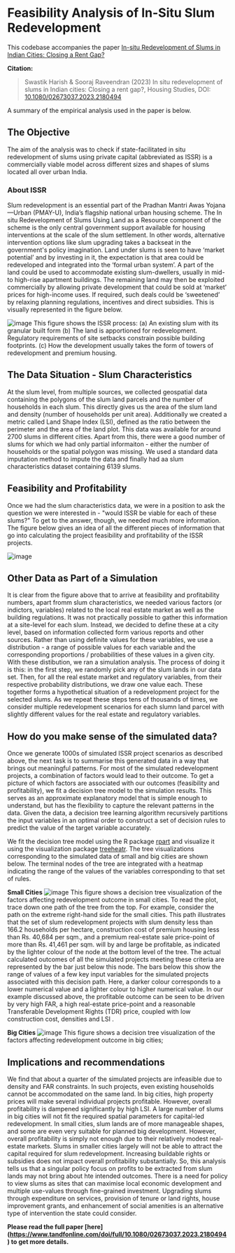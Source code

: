 
# Feasibility Analysis of In-Situ Slum Redevelopment

This codebase accompanies the paper [In-situ Redevelopment of Slums in Indian Cities: Closing a Rent Gap?](https://www.tandfonline.com/doi/full/10.1080/02673037.2023.2180494)

**Citation:** 
>    Swastik Harish & Sooraj Raveendran (2023) In situ redevelopment of slums in Indian cities: Closing a rent gap?, Housing Studies, DOI: [10.1080/02673037.2023.2180494](https://www.tandfonline.com/doi/full/10.1080/02673037.2023.2180494)

A summary of the empirical analysis used in the paper is below.

## The Objective

The aim of the analysis was to check if state-facilitated in situ redevelopment of slums using private capital (abbreviated as ISSR) is a commercially viable model across different sizes and shapes of slums located all over urban India. 

### About ISSR

Slum redevelopment is an essential part of the Pradhan Mantri Awas Yojana—Urban (PMAY-U), India’s flagship national urban housing scheme. The In situ Redevelopment of Slums Using Land as a Resource component of the scheme is the only central government support available for housing interventions at the scale of the slum settlement. In other words, alternative intervention options like slum upgrading takes a backseat in the government's policy imagination. Land under slums is seen to have ‘market potential’ and by investing in it, the expectation is that area could be redeveloped and integrated into the ‘formal urban system’. A part of the land could be used to accommodate existing slum-dwellers, usually in mid- to high-rise apartment buildings. The remaining land may then be exploited commercially by allowing private development that could be sold at ‘market’ prices for high-income uses. If required, such deals could be ‘sweetened’ by relaxing planning regulations, incentives and direct subsidies. This is visually represented in the figure below. 

![image](https://user-images.githubusercontent.com/10476691/222949904-325b05e9-cf39-47d0-87a2-c8958b9fdfc7.png)
This figure shows the ISSR process: (a) An existing slum with its granular built form (b) The land is apportioned for redevelopment. Regulatory requirements of site setbacks constrain possible building footprints. (c) How the development usually takes the form of towers of redevelopment and premium housing.

## The Data Situation - Slum Characteristics

At the slum level, from multiple sources, we collected geospatial data containing the polygons of the slum land parcels and the number of households in each slum. This directly gives us the area of the slum land and density (number of households per unit area). Additionally we created a metric called Land Shape Index (LSI), defined as the ratio between the perimeter and the area of the land plot. This data was available for around 2700 slums in different cities. Apart from this, there were a good number of slums for which we had only partial informaiton - either the number of households or the spatial polygon was missing. We used a standard data imputation method to impute the data and finally had aa slum characteristics dataset containing 6139 slums. 

## Feasibility and Profitability

Once we had the slum characteristics data, we were in a position to ask the question we were interested in - "would ISSR be viable for each of these slums?" To get to the answer, though, we needed much more information. The figure below gives an idea of all the different pieces of information that go into calculating the project feasibility and profitability of the ISSR projects. 

![image](https://user-images.githubusercontent.com/10476691/222950712-744a60ad-1911-4c72-91d3-5d1799d68e7a.png)


## Other Data as Part of a Simulation

It is clear from the figure above that to arrive at feasibility and profitability numbers, apart fromm slum characteristics, we needed various factors (or indictors, variables) related to the local real estate market as well as the building regulations. It was not practically possible to gather this information at a site-level for each slum. Instead, we decided to define these at a city level, based on information collected form various reports and other sources. Rather than using definite values for these variables, we use a distribution - a range of possible values for each variable and the corresponding proportions / probabilities of these values in a given city. With these distibution, we ran a simulation analysis. The process of doing it is this: in the first step, we randomly pick any of the slum lands in our data set. Then, for all the real estate market and regulatory variables, from their respective probability distributions, we draw one value each. These together forms a hypothetical situation of a redevelopment project for the selected slums. As we repeat these steps tens of thousands of times, we consider multiple redevelopment scenarios for each slumn land parcel with slightly different values for the real estate and regulatory variables. 

## How do you make sense of the simulated data?

Once we generate 1000s of simulated ISSR project scenarios as described above, the next task is to summarise this generated data in a way that brings out meaningful patterns. For most of the simulated redevelopment projects, a combination of factors would lead to their outcome. To get a picture of which factors are associated with our outcomes (feasibility and profitability), we fit a decision tree model to the simulation results. This serves as an approximate explanatory model that is simple enough to understand, but has the flexibility to capture the relevant patterns in the data. Given the data, a decision tree learning algorithm recursively partitions the input variables in an optimal order to construct a set of decision rules to predict the value of the target variable accurately.

We fit the decision tree model using the R package [rpart](https://github.com/bethatkinson/rpart) and visualize it using the visualization package [treeheatr](https://doi.org/10.1093/bioinformatics/btaa662). The tree visualizations corresponding to the simulated data of small and big cities are shown below. The terminal nodes of the tree are integrated with a heatmap indicating the range of the values of the variables corresponding to that set of rules.

**Small Cities**
![image](https://user-images.githubusercontent.com/10476691/222952458-be3e44c9-55d3-4c0d-b8ba-e18a3acd7dfe.png)
This figure shows a decision tree visualization of the factors affecting redevelopment outcome in small cities. To read the plot, trace down one path of the tree from the top. For example, consider the path on the extreme right-hand side for the small cities. This path illustrates that the set of slum redevelopment projects with slum density less than 166.2 households per hectare, construction cost of premium housing less than Rs. 40,684 per sqm., and a premium real-estate sale price-point of more than Rs. 41,461 per sqm. will by and large be profitable, as indicated by the lighter colour of the node at the bottom level of the tree. The actual calculated outcomes of all the simulated projects meeting these criteria are represented by the bar just below this node. The bars below this show the range of values of a few key input variables for the simulated projects associated with this decision path. Here, a darker colour corresponds to a lower numerical value and a lighter colour to higher numerical value. In our example discussed above, the profitable outcome can be seen to be driven by very high FAR, a high real-estate price-point and a reasonable Transferable Development Rights (TDR) price, coupled with low construction cost, densities and LSI .

**Big Cities**
![image](https://user-images.githubusercontent.com/10476691/222952485-bfc151bb-1b4e-449e-aef5-2f51a1a9b6c7.png)
This figure shows a decision tree visualization of the factors affecting redevelopment outcome in big cities;


## Implications and recommendations

We find that about a quarter of the simulated projects are infeasible due to density and FAR constraints. In such projects, even existing households cannot be accommodated on the same land. In big cities, high property prices will make several individual projects profitable. However, overall profitability is dampened significantly by high LSI. A large number of slums in big cities will not fit the required spatial parameters for capital-led redevelopment. In small cities, slum lands are of more manageable shapes, and some are even very suitable for planned big development. However, overall profitability is simply not enough due to their relatively modest real-estate markets. Slums in smaller cities largely will not be able to attract the capital required for slum redevelopment. Increasing buildable rights or subsidies does not impact overall profitability substantially. So, this analysis tells us that a singular policy focus on profits to be extracted from slum lands may not bring about hte intended outcomes. There is a need for policy to view slums as sites that can maximise local economic development and multiple use-values through fine-grained investment. Upgrading slums through expenditure on services, provision of tenure or land rights, house improvement grants, and enhancement of social amenities is an alternative type of intervention the state could consider.

**Please read the full paper [here] (https://www.tandfonline.com/doi/full/10.1080/02673037.2023.2180494) to get more details.**
